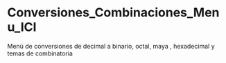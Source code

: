# Conversiones_Combinaciones_Menu_ICI
Menú de conversiones de decimal a binario, octal, maya , hexadecimal y temas de combinatoria
